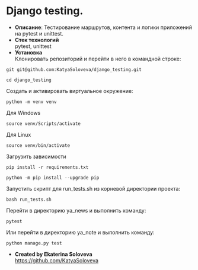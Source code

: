 #  Django testing.
* **Описание**: Тестирование маршрутов, контента и логики приложений на pytest и unittest.
* **Стек технологий**  
  pytest, unittest
* **Установка**  
Клонировать репозиторий и перейти в него в командной строке:

```
git git@github.com:KatyaSoloveva/django_testing.git
```  

```
cd django_testing
```
Создать и активировать виртуальное окружение:
```
python -m venv venv
```

Для Windows
```
source venv/Scripts/activate
```

Для Linux
```
source venv/bin/activate
```
Загрузить зависимости
```
pip install -r requirements.txt
```
```
python -m pip install --upgrade pip
```
Запустить скрипт для run_tests.sh из корневой директории проекта:
```
bash run_tests.sh
```
Перейти в директорию ya_news и выполнить команду:
```
pytest
```
Или перейти в директорию ya_note и выполнить команду:
```
python manage.py test
```

* **Created by Ekaterina Soloveva**  
https://github.com/KatyaSoloveva
